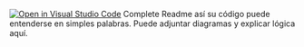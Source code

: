 [![Open in Visual Studio Code](https://classroom.github.com/assets/open-in-vscode-2e0aaae1b6195c2367325f4f02e2d04e9abb55f0b24a779b69b11b9e10269abc.svg)](https://classroom.github.com/online_ide?assignment_repo_id=15505615&assignment_repo_type=AssignmentRepo)
Complete Readme así su código puede entenderse en simples palabras. Puede adjuntar diagramas y explicar lógica aquí. 
